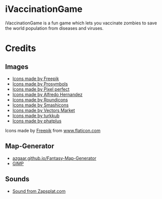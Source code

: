 # iVaccinationGame
iVaccinationGame is a fun game which lets you vaccinate zombies to save the world population from diseases and viruses.

# Credits
## Images

* [Icons made by Freepik](https://www.freepik.com)
* [Icons made by Prosymbols](https://www.flaticon.com/authors/prosymbols)
* [Icons made by Pixel perfect](https://www.flaticon.com/authors/pixel-perfect)
* [Icons made by Alfredo Hernandez](https://www.flaticon.com/authors/alfredo-hernandez)
* [Icons made by Roundicons](https://www.flaticon.com/authors/roundicons)
* [Icons made by Smashicons](https://www.flaticon.com/authors/smashicons)
* [Icons made by Vectors Market](https://www.flaticon.com/authors/vectors-market)
* [Icons made by turkkub](https://www.flaticon.com/authors/turkkub)
* [Icons made by phatplus](https://www.flaticon.com/authors/phatplus)


<div>Icons made by <a href="https://www.freepik.com" title="Freepik">Freepik</a> from <a href="https://www.flaticon.com/" title="Flaticon">www.flaticon.com</a></div>

## Map-Generator
* [azgaar.github.io/Fantasy-Map-Generator](https://azgaar.github.io/Fantasy-Map-Generator/)
* [GIMP](https://www.gimp.org/downloads/)

## Sounds
* [Sound from Zapsplat.com](https://www.zapsplat.com)
